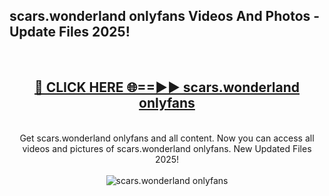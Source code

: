 <h2>scars.wonderland onlyfans Videos And Photos - Update Files 2025!</h2>
<br>
<div align="center">
<h2><a href="https://linkcuts.com/hfmhzwbr" rel="nofollow">🔴 CLICK HERE 🌐==►► scars.wonderland onlyfans</a></h2>
<br>
Get scars.wonderland onlyfans and all content. Now you can access all videos and pictures of scars.wonderland onlyfans. New Updated Files 2025!
<br>
<br>
<a href="https://linkcuts.com/hfmhzwbr" rel="nofollow" data-target="animated-image.originalLink"><img src="https://i.ibb.co.com/WyWwxjT/player-gif2.gif" alt="scars.wonderland onlyfans" style="max-width: 100%; display: inline-block;" data-target="animated-image.originalImage"></a>
</div>
<br>